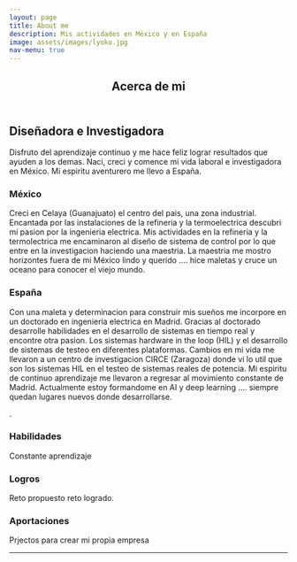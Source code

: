 ```yaml
---
layout: page
title: About me
description: Mis actividades en México y en España
image: assets/images/lyoko.jpg
nav-menu: true
---
```


<!-- Main -->
<div id="main" class="alt">

<!-- One -->
<section id="one">
	<div class="inner">
		<header class="major">
			<h1>Acerca de mi</h1>
		</header>

<!-- Content -->
<h2 id="content">Diseñadora e Investigadora</h2>
<p>Disfruto del aprendizaje continuo y me hace feliz lograr resultados que ayuden a los demas. Naci, creci y comence mi vida laboral e investigadora en México. Mi espiritu aventurero me llevo a España.  </p>



<div class="row">
	<div class="6u 12u$(small)">
		<h3>México</h3>
		<p> Creci en Celaya (Guanajuato) el centro del pais, una zona industrial. Encantada por las instalaciones de la refineria y la termoelectrica descubri mi pasion por la ingenieria electrica. Mis actividades en la refineria y la termolectrica me encaminaron al diseño de sistema de control por lo que entre en la investigacion haciendo una maestria. La maestria me mostro horizontes fuera de mi México lindo y querido .... hice maletas y cruce un oceano para conocer el viejo mundo. </p>
	</div>
	<div class="6u$ 12u$(small)">
		<h3>España</h3>
		<p> Con una maleta y determinacion para construir mis sueños me incorpore en un doctorado en ingenieria electrica en Madrid. Gracias al doctorado desarrolle habilidades en el desarrollo de sistemas en tiempo real y encontre otra pasion. Los sistemas hardware in the loop (HIL) y el desarrollo de sistemas de testeo en diferentes plataformas. Cambios en mi vida me llevaron a un centro de investigacion CIRCE (Zaragoza) donde vi lo util que son los sistemas HIL en el testeo de sistemas reales de potencia. Mi espiritu de continuo aprendizaje me llevaron a regresar al movimiento constante de Madrid. Actualmente estoy formandome en AI y deep learning .... siempre quedan lugares nuevos donde desarrollarse.

.</p>
	</div>
	<!-- Break -->
	<div class="4u 12u$(medium)">
		<h3>Habilidades</h3>
		<p>Constante aprendizaje</p>
	</div>
	<div class="4u 12u$(medium)">
		<h3>Logros</h3>
		<p>Reto propuesto reto logrado.</p>
	</div>
	<div class="4u$ 12u$(medium)">
		<h3>Aportaciones</h3>
		<p>Prjectos para crear mi propia empresa</p>
	</div>
</div>

<hr class="major" />

</div>
</section>

</div>
